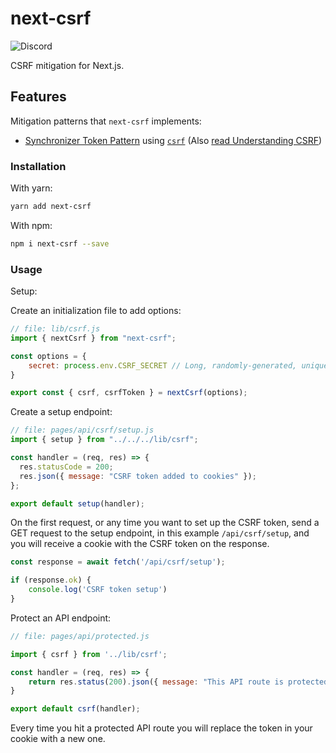 # next-csrf

![Discord](https://discord.com/api/guilds/778076094112464926/widget.png)

CSRF mitigation for Next.js.

## Features

Mitigation patterns that `next-csrf` implements:

* [Synchronizer Token Pattern](https://cheatsheetseries.owasp.org/cheatsheets/Cross-Site_Request_Forgery_Prevention_Cheat_Sheet.html#synchronizer-token-pattern) using [`csrf`](https://github.com/pillarjs/csrf) (Also [read Understanding CSRF](https://github.com/pillarjs/understanding-csrf#csrf-tokens))

### Installation

With yarn:

```bash
yarn add next-csrf
```

With npm:

```bash
npm i next-csrf --save
```

### Usage

Setup:

Create an initialization file to add options:

```js
// file: lib/csrf.js
import { nextCsrf } from "next-csrf";

const options = {
    secret: process.env.CSRF_SECRET // Long, randomly-generated, unique, and unpredictable value
}

export const { csrf, csrfToken } = nextCsrf(options);
```

Create a setup endpoint:

```js
// file: pages/api/csrf/setup.js
import { setup } from "../../../lib/csrf";

const handler = (req, res) => {
  res.statusCode = 200;
  res.json({ message: "CSRF token added to cookies" });
};

export default setup(handler);
```

On the first request, or any time you want to set up the CSRF token, send a GET request to the setup endpoint, in this example `/api/csrf/setup`, and you will receive a cookie with the CSRF token on the response.

```js
const response = await fetch('/api/csrf/setup');

if (response.ok) {
    console.log('CSRF token setup')
}
```

Protect an API endpoint:

```js
// file: pages/api/protected.js

import { csrf } from '../lib/csrf';

const handler = (req, res) => {
    return res.status(200).json({ message: "This API route is protected."})
}

export default csrf(handler);
```

Every time you hit a protected API route you will replace the token in your cookie with a new one.
